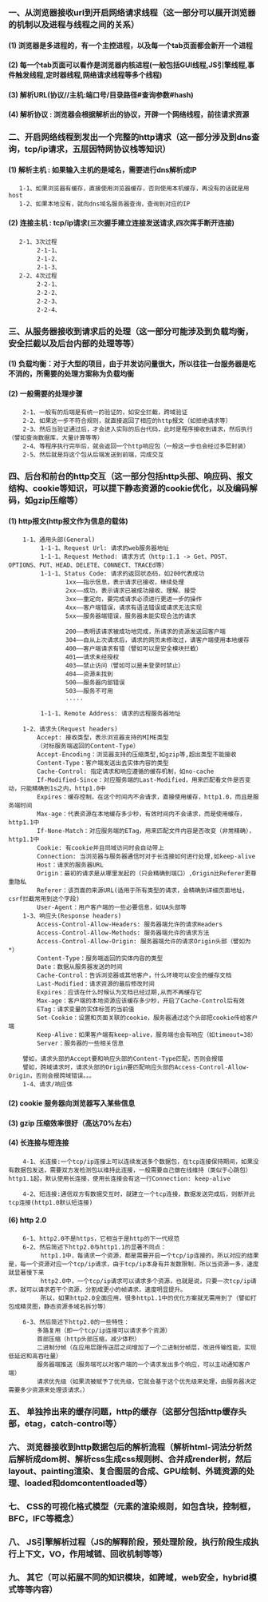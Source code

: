 ### 一、从浏览器接收url到开启网络请求线程（这一部分可以展开浏览器的机制以及进程与线程之间的关系）
####   (1) 浏览器是多进程的，有一个主控进程，以及每一个tab页面都会新开一个进程
####   (2) 每一个tab页面可以看作是浏览器内核进程(一般包括GUI线程,JS引擎线程,事件触发线程,定时器线程,网络请求线程等多个线程)
####   (3) 解析URL(协议//主机:端口号/目录路径#查询参数#hash)
####   (4) 解析协议 : 浏览器会根据解析出的协议，开辟一个网络线程，前往请求资源

###  二、开启网络线程到发出一个完整的http请求（这一部分涉及到dns查询，tcp/ip请求，五层因特网协议栈等知识）
####   (1) 解析主机 : 如果输入主机的是域名，需要进行dns解析成IP
       1-1、如果浏览器有缓存，直接使用浏览器缓存，否则使用本机缓存，再没有的话就是用host
       1-2、如果本地没有，就向dns域名服务器查询，查询到对应的IP
####   (2) 连接主机 : tcp/ip请求(三次握手建立连接发送请求,四次挥手断开连接)
       2-1、3次过程
            2-1-1、     
            2-1-2、     
            2-1-3、     
       2-2、4次过程
            2-2-1、
            2-2-2、
            2-2-3、
            2-2-4、

###  三、从服务器接收到请求后的处理（这一部分可能涉及到负载均衡，安全拦截以及后台内部的处理等等）
####    (1) 负载均衡：对于大型的项目，由于并发访问量很大，所以往往一台服务器是吃不消的，所需要的处理方案称为负载均衡
####    (2) 一般需要的处理步骤
        2-1、一般有的后端是有统一的验证的，如安全拦截，跨域验证
        2-2、如果这一步不符合规则，就直接返回了相应的http报文（如拒绝请求等）
        2-3、然后当验证通过后，才会进入实际的后台代码，此时是程序接收到请求，然后执行（譬如查询数据库，大量计算等等）
        2-4、等程序执行完毕后，就会返回一个http响应包（一般这一步也会经过多层封装）
        2-5、然后就是将这个包从后端发送到前端，完成交互

###  四、后台和前台的http交互（这一部分包括http头部、响应码、报文结构、cookie等知识，可以提下静态资源的cookie优化，以及编码解码，如gzip压缩等）
####    (1) http报文(http报文作为信息的载体)
        1-1、通用头部(General)
             1-1-1、Request Url: 请求的web服务器地址
             1-1-1、Request Method: 请求方式（http:1.1 -> Get、POST、OPTIONS、PUT、HEAD、DELETE、CONNECT、TRACEd等）
             1-1-1、Status Code: 请求的返回状态码，如200代表成功
                    1xx——指示信息，表示请求已接收，继续处理
                    2xx——成功，表示请求已被成功接收、理解、接受
                    3xx——重定向，要完成请求必须进行更进一步的操作
                    4xx——客户端错误，请求有语法错误或请求无法实现
                    5xx——服务器端错误，服务器未能实现合法的请求

                    200——表明该请求被成功地完成，所请求的资源发送回客户端
                    304——自从上次请求后，请求的网页未修改过，请客户端使用本地缓存
                    400——客户端请求有错（譬如可以是安全模块拦截）
                    401——请求未经授权
                    403——禁止访问（譬如可以是未登录时禁止）
                    404——资源未找到
                    500——服务器内部错误
                    503——服务不可用
                    .....

             1-1-1、Remote Address: 请求的远程服务器地址

        1-2、请求头(Request headers)
            Accept: 接收类型，表示浏览器支持的MIME类型
            （对标服务端返回的Content-Type）
            Accept-Encoding：浏览器支持的压缩类型,如gzip等,超出类型不能接收
            Content-Type：客户端发送出去实体内容的类型
            Cache-Control: 指定请求和响应遵循的缓存机制，如no-cache
            If-Modified-Since：对应服务端的Last-Modified，用来匹配看文件是否变动，只能精确到1s之内，http1.0中
            Expires：缓存控制，在这个时间内不会请求，直接使用缓存，http1.0，而且是服务端时间
            Max-age：代表资源在本地缓存多少秒，有效时间内不会请求，而是使用缓存，http1.1中
            If-None-Match：对应服务端的ETag，用来匹配文件内容是否改变（非常精确），http1.1中
            Cookie: 有cookie并且同域访问时会自动带上
            Connection: 当浏览器与服务器通信时对于长连接如何进行处理,如keep-alive
            Host：请求的服务器URL
            Origin：最初的请求是从哪里发起的（只会精确到端口）,Origin比Referer更尊重隐私
            Referer：该页面的来源URL(适用于所有类型的请求，会精确到详细页面地址，csrf拦截常用到这个字段)
            User-Agent：用户客户端的一些必要信息，如UA头部等
        1-3、响应头(Response headers)
            Access-Control-Allow-Headers: 服务器端允许的请求Headers
            Access-Control-Allow-Methods: 服务器端允许的请求方法
            Access-Control-Allow-Origin: 服务器端允许的请求Origin头部（譬如为*）
            Content-Type：服务端返回的实体内容的类型
            Date：数据从服务器发送的时间
            Cache-Control：告诉浏览器或其他客户，什么环境可以安全的缓存文档
            Last-Modified：请求资源的最后修改时间
            Expires：应该在什么时候认为文档已经过期,从而不再缓存它
            Max-age：客户端的本地资源应该缓存多少秒，开启了Cache-Control后有效
            ETag：请求变量的实体标签的当前值
            Set-Cookie：设置和页面关联的cookie，服务器通过这个头部把cookie传给客户端
            Keep-Alive：如果客户端有keep-alive，服务端也会有响应（如timeout=38）
            Server：服务器的一些相关信息
        
        譬如，请求头部的Accept要和响应头部的Content-Type匹配，否则会报错
        譬如，跨域请求时，请求头部的Origin要匹配响应头部的Access-Control-Allow-Origin，否则会报跨域错误。。。
        1-4、请求/响应体
####    (2) cookie 服务器向浏览器写入某些信息
####    (3) gzip 压缩效率很好（高达70%左右）
####    (4) 长连接与短连接
        4-1、长连接:一个tcp/ip连接上可以连续发送多个数据包，在tcp连接保持期间，如果没有数据包发送，需要双方发检测包以维持此连接，一般需要自己做在线维持（类似于心跳包）http1.1起，默认使用长连接，使用长连接会有这一行Connection: keep-alive
        
        4-2、短连接:通信双方有数据交互时，就建立一个tcp连接，数据发送完成后，则断开此tcp连接(http1.0默认短连接)
####    (6) http 2.0
        6-1、http2.0不是https，它相当于是http的下一代规范
        6-2、然后简述下http2.0与http1.1的显著不同点：
             http1.1中，每请求一个资源，都是需要开启一个tcp/ip连接的，所以对应的结果是，每一个资源对应一个tcp/ip请求，由于tcp/ip本身有并发数限制，所以当资源一多，速度就显著慢下来
             http2.0中，一个tcp/ip请求可以请求多个资源，也就是说，只要一次tcp/ip请求，就可以请求若干个资源，分割成更小的帧请求，速度明显提升。
             所以，如果http2.0全面应用，很多http1.1中的优化方案就无需用到了（譬如打包成精灵图，静态资源多域名拆分等）

        6-3、然后简述下http2.0的一些特性：
            多路复用（即一个tcp/ip连接可以请求多个资源）
            首部压缩（http头部压缩，减少体积）
            二进制分帧（在应用层跟传送层之间增加了一个二进制分帧层，改进传输性能，实现低延迟和高吞吐量）
            服务器端推送（服务端可以对客户端的一个请求发出多个响应，可以主动通知客户端）
            请求优先级（如果流被赋予了优先级，它就会基于这个优先级来处理，由服务器决定需要多少资源来处理该请求。）

### 五、 单独拎出来的缓存问题，http的缓存（这部分包括http缓存头部，etag，catch-control等）

### 六、 浏览器接收到http数据包后的解析流程（解析html-词法分析然后解析成dom树、解析css生成css规则树、合并成render树，然后layout、painting渲染、复合图层的合成、GPU绘制、外链资源的处理、loaded和domcontentloaded等）

### 七、 CSS的可视化格式模型（元素的渲染规则，如包含块，控制框，BFC，IFC等概念）

### 八、 JS引擎解析过程（JS的解释阶段，预处理阶段，执行阶段生成执行上下文，VO，作用域链、回收机制等等）

### 九、 其它（可以拓展不同的知识模块，如跨域，web安全，hybrid模式等等内容）